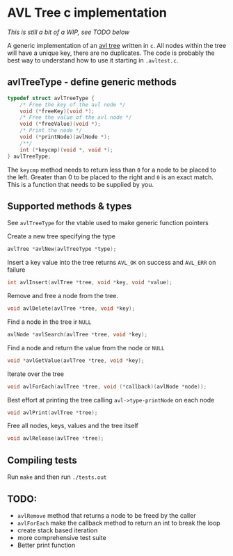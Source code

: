 # AVL Tree c implementation

_This is still a bit of a WIP, see TODO below_

A generic implementation of an [avl tree](https://en.wikipedia.org/wiki/AVL_tree) written in `c`.
All nodes within the tree will have a unique key, there are no duplicates. The
code is probably the best way to understand how to use it starting in `.avltest.c`.

## avlTreeType - define generic methods
```c
typedef struct avlTreeType {
    /* Free the key of the avl node */
    void (*freeKey)(void *);
    /* Free the value of the avl node */
    void (*freeValue)(void *);
    /* Print the node */
    void (*printNode)(avlNode *);
    /**/
    int (*keycmp)(void *, void *);
} avlTreeType;
```

The `keycmp` method needs to return less than `0` for a node to be placed to
the left. Greater than 0 to be placed to the right and `0` is an exact match.
This is a function that needs to be supplied by you.

## Supported methods & types
See `avlTreeType` for the vtable used to make generic function pointers

Create a new tree specifying the type
```c
avlTree *avlNew(avlTreeType *type);
```

Insert a key value into the tree returns `AVL_OK` on success
and `AVL_ERR` on failure
```c
int avlInsert(avlTree *tree, void *key, void *value);
```

Remove and free a node from the tree.
```c
void avlDelete(avlTree *tree, void *key);
```

Find a node in the tree ir `NULL`
```c
avlNode *avlSearch(avlTree *tree, void *key);
```

Find a node and return the value from the node or `NULL`
```c
void *avlGetValue(avlTree *tree, void *key);
```

Iterate over the tree
```c
void avlForEach(avlTree *tree, void (*callback)(avlNode *node));
```

Best effort at printing the tree calling `avl->type-printNode` on each node
```c
void avlPrint(avlTree *tree);
```

Free all nodes, keys, values and the tree itself
```c
void avlRelease(avlTree *tree);
```

## Compiling tests

Run `make` and then run `./tests.out`

## TODO:
- `avlRemove` method that returns a node to be freed by the caller
- `avlForEach` make the callback method to return an int to break the loop
- create stack based iteration
- more comprehensive test suite
- Better print function
